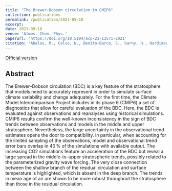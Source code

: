 ```yaml
---
title: "The Brewer-Dobson circulation in CMIP6"
collection: publications
permalink: /publication/2021-09-10
excerpt: 
date: 2021-09-10
venue: 'Atmos. Chem. Phys.'
paperurl: 'https://doi.org/10.5194/acp-21-13571-2021'
citation: 'Abalos, M., Calvo, N., Benito-Barca, S., Garny, H., Hardiman, S. C., Lin, P., Andrews, M. B., Butchart, N., Garcia, R., Orbe, C., Saint-Martin, D., Watanabe, S., and Yoshida, K., 2021: The Brewer-Dobson circulation in CMIP6, Atmos. Chem. Phys., 21, 13571-13591, doi:10.5194/acp-21-13571-2021. '
---
```


[Official version](https://doi.org/10.5194/acp-21-13571-2021)

## Abstract
The Brewer–Dobson circulation (BDC) is a key feature of the stratosphere that models need to accurately represent in order to simulate surface climate variability and change adequately. For the first time, the Climate Model Intercomparison Project includes in its phase 6 (CMIP6) a set of diagnostics that allow for careful evaluation of the BDC. Here, the BDC is evaluated against observations and reanalyses using historical simulations. CMIP6 results confirm the well-known inconsistency in the sign of BDC trends between observations and models in the middle and upper stratosphere. Nevertheless, the large uncertainty in the observational trend estimates opens the door to compatibility. In particular, when accounting for the limited sampling of the observations, model and observational trend error bars overlap in 40 % of the simulations with available output. The increasing CO2 simulations feature an acceleration of the BDC but reveal a large spread in the middle-to-upper stratospheric trends, possibly related to the parameterized gravity wave forcing. The very close connection between the shallow branch of the residual circulation and surface temperature is highlighted, which is absent in the deep branch. The trends in mean age of air are shown to be more robust throughout the stratosphere than those in the residual circulation.
